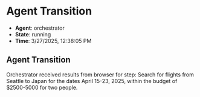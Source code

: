 # Agent Transition

- **Agent**: orchestrator
- **State**: running
- **Time**: 3/27/2025, 12:38:05 PM

## Agent Transition

Orchestrator received results from browser for step: Search for flights from Seattle to Japan for the dates April 15-23, 2025, within the budget of $2500-5000 for two people.

